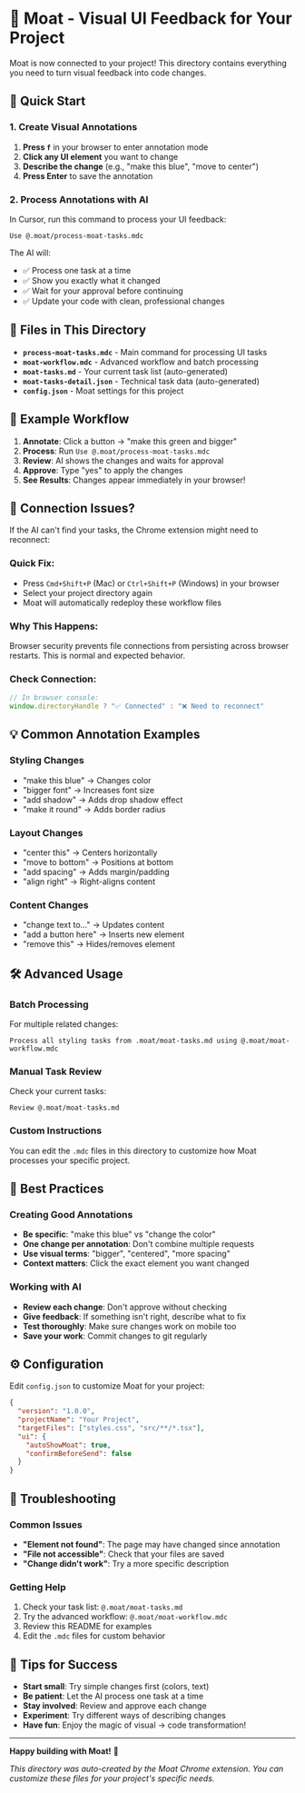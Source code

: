 # 🧭 Moat - Visual UI Feedback for Your Project

Moat is now connected to your project! This directory contains everything you need to turn visual feedback into code changes.

## 🚀 Quick Start

### 1. Create Visual Annotations
1. **Press `f`** in your browser to enter annotation mode
2. **Click any UI element** you want to change
3. **Describe the change** (e.g., "make this blue", "move to center")
4. **Press Enter** to save the annotation

### 2. Process Annotations with AI
In Cursor, run this command to process your UI feedback:
```
Use @.moat/process-moat-tasks.mdc
```

The AI will:
- ✅ Process one task at a time
- ✅ Show you exactly what it changed
- ✅ Wait for your approval before continuing
- ✅ Update your code with clean, professional changes

## 📁 Files in This Directory

- **`process-moat-tasks.mdc`** - Main command for processing UI tasks
- **`moat-workflow.mdc`** - Advanced workflow and batch processing  
- **`moat-tasks.md`** - Your current task list (auto-generated)
- **`moat-tasks-detail.json`** - Technical task data (auto-generated)
- **`config.json`** - Moat settings for this project

## 🎯 Example Workflow

1. **Annotate**: Click a button → "make this green and bigger"
2. **Process**: Run `Use @.moat/process-moat-tasks.mdc`
3. **Review**: AI shows the changes and waits for approval
4. **Approve**: Type "yes" to apply the changes
5. **See Results**: Changes appear immediately in your browser!

## 🔄 Connection Issues?

If the AI can't find your tasks, the Chrome extension might need to reconnect:

### **Quick Fix:**
- Press `Cmd+Shift+P` (Mac) or `Ctrl+Shift+P` (Windows) in your browser
- Select your project directory again
- Moat will automatically redeploy these workflow files

### **Why This Happens:**
Browser security prevents file connections from persisting across browser restarts. This is normal and expected behavior.

### **Check Connection:**
```javascript
// In browser console:
window.directoryHandle ? "✅ Connected" : "❌ Need to reconnect"
```

## 💡 Common Annotation Examples

### Styling Changes
- "make this blue" → Changes color
- "bigger font" → Increases font size  
- "add shadow" → Adds drop shadow effect
- "make it round" → Adds border radius

### Layout Changes
- "center this" → Centers horizontally
- "move to bottom" → Positions at bottom
- "add spacing" → Adds margin/padding
- "align right" → Right-aligns content

### Content Changes
- "change text to..." → Updates content
- "add a button here" → Inserts new element
- "remove this" → Hides/removes element

## 🛠 Advanced Usage

### Batch Processing
For multiple related changes:
```
Process all styling tasks from .moat/moat-tasks.md using @.moat/moat-workflow.mdc
```

### Manual Task Review
Check your current tasks:
```
Review @.moat/moat-tasks.md
```

### Custom Instructions
You can edit the `.mdc` files in this directory to customize how Moat processes your specific project.

## 🎨 Best Practices

### Creating Good Annotations
- **Be specific**: "make this blue" vs "change the color"
- **One change per annotation**: Don't combine multiple requests
- **Use visual terms**: "bigger", "centered", "more spacing"
- **Context matters**: Click the exact element you want changed

### Working with AI
- **Review each change**: Don't approve without checking
- **Give feedback**: If something isn't right, describe what to fix
- **Test thoroughly**: Make sure changes work on mobile too
- **Save your work**: Commit changes to git regularly

## ⚙️ Configuration

Edit `config.json` to customize Moat for your project:
```json
{
  "version": "1.0.0",
  "projectName": "Your Project",
  "targetFiles": ["styles.css", "src/**/*.tsx"],
  "ui": {
    "autoShowMoat": true,
    "confirmBeforeSend": false
  }
}
```

## 🐛 Troubleshooting

### Common Issues
- **"Element not found"**: The page may have changed since annotation
- **"File not accessible"**: Check that your files are saved
- **"Change didn't work"**: Try a more specific description

### Getting Help
1. Check your task list: `@.moat/moat-tasks.md`
2. Try the advanced workflow: `@.moat/moat-workflow.mdc`
3. Review this README for examples
4. Edit the `.mdc` files for custom behavior

## 🌟 Tips for Success

- **Start small**: Try simple changes first (colors, text)
- **Be patient**: Let the AI process one task at a time
- **Stay involved**: Review and approve each change
- **Experiment**: Try different ways of describing changes
- **Have fun**: Enjoy the magic of visual → code transformation!

---

**Happy building with Moat!** 🎯

*This directory was auto-created by the Moat Chrome extension. You can customize these files for your project's specific needs.* 